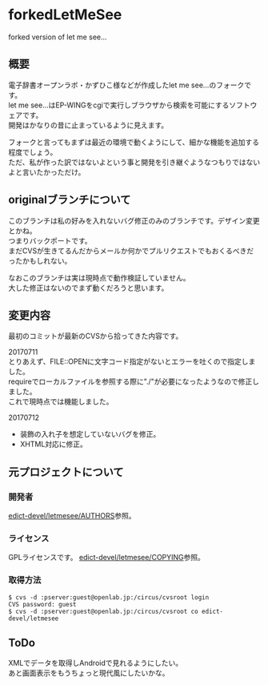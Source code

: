 # forkedLetMeSee
forked version of let me see...

## 概要
電子辞書オープンラボ・かずひこ様などが作成したlet me see...のフォークです。  
let me see...はEP-WINGをcgiで実行しブラウザから検索を可能にするソフトウェアです。  
開発はかなりの昔に止まっているように見えます。

フォークと言ってもまずは最近の環境で動くようにして、細かな機能を追加する程度でしょう。  
ただ、私が作った訳ではないよという事と開発を引き継ぐようなつもりではないよと言いたかっただけ。

## originalブランチについて
このブランチは私の好みを入れないバグ修正のみのブランチです。デザイン変更とかね。  
つまりバックポートです。  
まだCVSが生きてるんだからメールか何かでプルリクエストでもおくるべきだったかもしれない。

なおこのブランチは実は現時点で動作検証していません。  
大した修正はないのでまず動くだろうと思います。

## 変更内容
最初のコミットが最新のCVSから拾ってきた内容です。

20170711  
とりあえず、FILE::OPENに文字コード指定がないとエラーを吐くので指定しました。  
requireでローカルファイルを参照する際に"./"が必要になったようなので修正しました。  
これで現時点では機能しました。

20170712  
* 装飾の入れ子を想定していないバグを修正。
* XHTML対応に修正。

## 元プロジェクトについて
### 開発者
[edict-devel/letmesee/AUTHORS](edict-devel/letmesee/AUTHORS)参照。
### ライセンス
GPLライセンスです。
[edict-devel/letmesee/COPYING](edict-devel/letmesee/COPYING)参照。
### 取得方法
```
$ cvs -d :pserver:guest@openlab.jp:/circus/cvsroot login
CVS password: guest
$ cvs -d :pserver:guest@openlab.jp:/circus/cvsroot co edict-devel/letmesee
```
## ToDo
XMLでデータを取得しAndroidで見れるようにしたい。  
あと画面表示をもうちょっと現代風にしたいかな。
